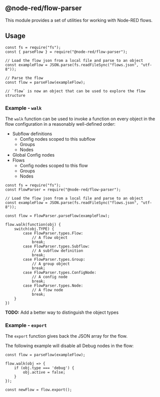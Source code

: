 @node-red/flow-parser
---

This module provides a set of utilities for working with Node-RED flows.


## Usage

```
const fs = require("fs");
const { parseFlow } = require("@node-red/flow-parser");

// Load the flow json from a local file and parse to an object
const exampleFlow = JSON.parse(fs.readFileSync("flows.json", "utf-8"));

// Parse the flow
const flow = parseFlow(exampleFlow);

// `flow` is now an object that can be used to explore the flow structure
```


### Example - `walk`

The `walk` function can be used to invoke a function on every object in the flow
configuration in a reasonably well-defined order:

 - Subflow definitions
   - Config nodes scoped to this subflow
   - Groups
   - Nodes
 - Global Config nodes
 - Flows
   - Config nodes scoped to this flow
   - Groups
   - Nodes

```
const fs = require("fs");
const FlowParser = require("@node-red/flow-parser");

// Load the flow json from a local file and parse to an object
const exampleFlow = JSON.parse(fs.readFileSync("flows.json", "utf-8"));

const flow = FlowParser.parseFlow(exampleFlow);

flow.walk(function(obj) {
    switch(obj.TYPE) {
        case FlowParser.types.Flow:
            // A flow object
            break;
        case FlowParser.types.Subflow:
            // A subflow definition
            break;
        case FlowParser.types.Group:
            // A group object
            break;
        case FlowParser.types.ConfigNode:
            // A config node
            break;
        case FlowParser.types.Node:
            // A flow node
            break;
    }
})

```

**TODO:** Add a better way to distinguish the object types

### Example - `export`

The `export` function gives back the JSON array for the flow.

The following example will disable all Debug nodes in the flow:

```
const flow = parseFlow(exampleFlow);

flow.walk(obj => {
    if (obj.type === 'debug') {
        obj.active = false;
    }
});

const newFlow = flow.export();
```
